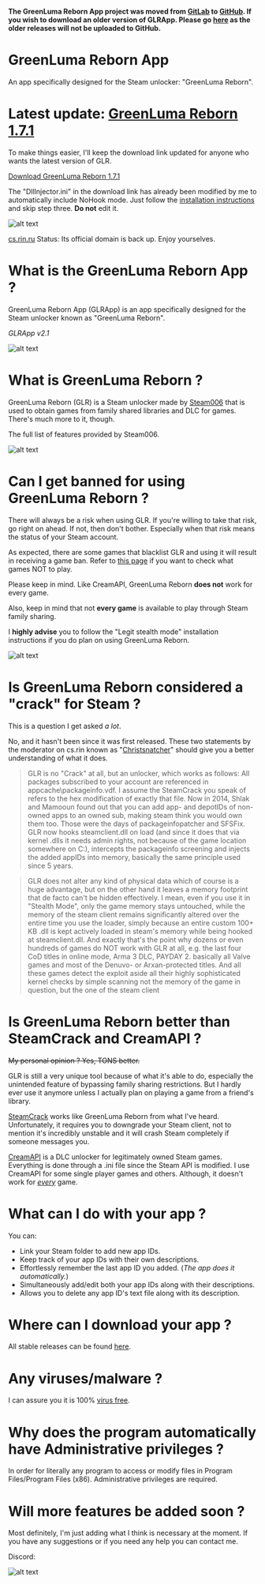 **The GreenLuma Reborn App project was moved from [GitLab](https://gitlab.com/linkthehylian/glrapp) to [GitHub](https://github.com/linkthehylian/GreenLuma-Reborn-App). If you wish to download an older version of GLRApp. Please go [here](https://gitlab.com/linkthehylian/glrapp/tags) as the older releases will not be uploaded to GitHub.**

# GreenLuma Reborn App
An app specifically designed for the Steam unlocker: "GreenLuma Reborn".

# Latest update: **[GreenLuma Reborn 1.7.1](https://cs.rin.ru/forum/viewtopic.php?f=29&t=80797)**

To make things easier, I'll keep the download link updated for anyone who wants the latest version of GLR.

[Download GreenLuma Reborn 1.7.1](https://www82.zippyshare.com/v/VvaMKF0m/file.html)

The "DllInjector.ini" in the download link has already been modified by me to automatically include NoHook mode. Just follow the [installation instructions](https://github.com/linkthehylian/GreenLuma-Reborn-App#can-i-get-banned-for-using-greenluma-reborn-) and skip step three. **Do not** edit it.

![alt text](https://i.imgur.com/hMesKGv.png)

[cs.rin.ru](https://cs.rin.ru/forum/) Status: Its official domain is back up. Enjoy yourselves.

# What is the GreenLuma Reborn App ?
GreenLuma Reborn App (GLRApp) is an app specifically designed for the Steam unlocker known as "GreenLuma Reborn".

*GLRApp v2.1*

![alt text](https://i.imgur.com/wHcDyKp.png)

# What is GreenLuma Reborn ?
GreenLuma Reborn (GLR) is a Steam unlocker made by [Steam006](https://cs.rin.ru/forum/memberlist.php?mode=viewprofile&u=415627) that is used to obtain games from family shared libraries and DLC for games. There's much more to it, though.

The full list of features provided by Steam006.

![alt text](https://i.imgur.com/D18pz0f.png)

# Can I get banned for using GreenLuma Reborn ?
There will always be a risk when using GLR. If you're willing to take that risk, go right on ahead. If not, then don't bother. Especially when that risk means the status of your Steam account.

As expected, there are some games that blacklist GLR and using it will result in receiving a game ban. Refer to [this page](https://github.com/linkthehylian/GreenLuma-Reborn-App/wiki/Blacklist) if you want to check what games NOT to play.

Please keep in mind. Like CreamAPI, GreenLuma Reborn **does not** work for every game.

Also, keep in mind that not **every game** is available to play through Steam family sharing.

I **highly advise** you to follow the "Legit stealth mode" installation instructions if you do plan on using GreenLuma Reborn.

![alt text](https://i.imgur.com/vADUCHT.png)

# Is GreenLuma Reborn considered a "crack" for Steam ?
This is a question I get asked *a lot*.

No, and it hasn't been since it was first released. These two statements by the moderator on cs.rin known as "[Christsnatcher](https://cs.rin.ru/forum/memberlist.php?mode=viewprofile&u=501706)" should give you a better understanding of what it does.
> GLR is no "Crack" at all, but an unlocker, which works as follows: All packages subscribed to your account are referenced in appcache\packageinfo.vdf. I assume the SteamCrack you speak of refers to the hex modification of exactly that file. Now in 2014, Shlak and Mamooun found out that you can add app- and depotIDs of non-owned apps to an owned sub, making steam think you would own them too. Those were the days of packageinfopatcher and SFSFix. GLR now hooks steamclient.dll on load (and since it does that via kernel .dlls it needs admin rights, not because of the game location somewhere on C:), intercepts the packageinfo screening and injects the added appIDs into memory, basically the same principle used since 5 years.

> GLR does not alter any kind of physical data which of course is a huge advantage, but on the other hand it leaves a memory footprint that de facto can't be hidden effectively. I mean, even if you use it in "Stealth Mode", only the game memory stays untouched, while the memory of the steam client remains significantly altered over the entire time you use the loader, simply because an entire custom 100+ KB .dll is kept actively loaded in steam's memory while being hooked at steamclient.dll. And exactly that's the point why dozens or even hundreds of games do NOT work with GLR at all, e.g. the last four CoD titles in online mode, Arma 3 DLC, PAYDAY 2. basically all Valve games and most of the Denuvo- or Arxan-protected titles. And all these games detect the exploit aside all their highly sophisticated kernel checks by simple scanning not the memory of the game in question, but the one of the steam client

# Is GreenLuma Reborn better than SteamCrack and CreamAPI ?
~~My personal opinion ? Yes, TONS better.~~

GLR is still a very unique tool because of what it's able to do, especially the unintended feature of bypassing family sharing restrictions. But I hardly ever use it anymore unless I actually plan on playing a game from a friend's library.

[SteamCrack](https://www.mpgh.net/forum/showthread.php?t=1383930) works like GreenLuma Reborn from what I've heard. Unfortunately, it requires you to downgrade your Steam client, not to mention it's incredibly unstable and it will crash Steam completely if someone messages you.

[CreamAPI](https://cs.rin.ru/forum/viewtopic.php?f=29&t=70576) is a DLC unlocker for legitimately owned Steam games. Everything is done through a .ini file since the Steam API is modified. I use CreamAPI for some single player games and others. Although, it doesn't work for [*every*](https://docs.google.com/spreadsheets/d/1sVNjbkzGFsfeszDx-psLTm7Qe67nvEh2vlWpUPGnYdA/edit#gid=0) game.

# What can I do with your app ?
You can:

*  Link your Steam folder to add new app IDs.
*  Keep track of your app IDs with their own descriptions.
*  Effortlessly remember the last app ID you added. (*The app does it automatically.*)
*  Simultaneously add/edit both your app IDs along with their descriptions.
*  Allows you to delete any app ID's text file along with its description.

# Where can I download your app ?
All stable releases can be found [here](https://github.com/linkthehylian/GreenLuma-Reborn-App/releases/latest).

# Any viruses/malware ?
I can assure you it is 100% [virus free](https://www.virustotal.com/#/file/5d12065235e836b313c2009df0af8ad83ced7c4db958d46ca33a18d1d06b7b02/detection).

# Why does the program automatically have Administrative privileges ?
In order for literally any program to access or modify files in Program Files/Program Files (x86). Administrative privileges are required.

# Will more features be added soon ?
Most definitely, I'm just adding what I think is necessary at the moment. If you have any suggestions or if you need any help you can contact me.

Discord:

![alt text](https://i.imgur.com/5W8AUVS.png)
